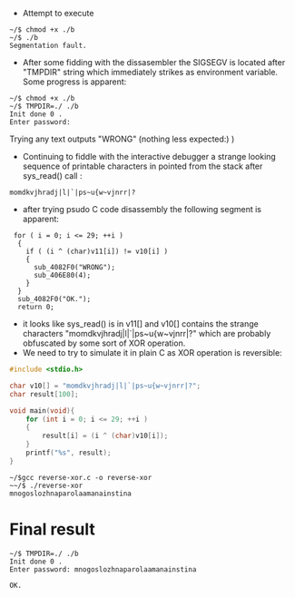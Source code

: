 * Attempt to execute
```commandline
~/$ chmod +x ./b
~/$ ./b
Segmentation fault.
```

* After some fidding with the dissasembler the SIGSEGV is located after "TMPDIR" string which immediately strikes as environment variable. Some progress is apparent:
```commandline
~/$ chmod +x ./b
~/$ TMPDIR=./ ./b 
Init done 0 .
Enter password: 

```
Trying any text outputs "WRONG" (nothing less expected:) )
* Continuing to fiddle with the interactive debugger a strange looking sequence of printable characters in pointed from the stack after sys_read() call :
```commandline
momdkvjhradj|l|`|ps~u{w~vjnrr|?
```

* after trying psudo C code disassembly the following segment is apparent:
```code
 for ( i = 0; i <= 29; ++i )
  {
    if ( (i ^ (char)v11[i]) != v10[i] )
    {
      sub_4082F0("WRONG");
      sub_406E80(4);
    }
  }
  sub_4082F0("OK.");
  return 0;
```
* it looks like sys_read() is in v11[] and v10[] contains the strange characters "momdkvjhradj|l|`|ps~u{w~vjnrr|?" which are probably obfuscated by some sort of XOR operation. 
* We need to try to simulate it in plain C as XOR operation is reversible:

```c
#include <stdio.h>

char v10[] = "momdkvjhradj|l|`|ps~u{w~vjnrr|?";
char result[100];

void main(void){
    for (int i = 0; i <= 29; ++i )
    {
        result[i] = (i ^ (char)v10[i]);
    }
    printf("%s", result);
}

```

```commandline
~/$gcc reverse-xor.c -o reverse-xor
~~/$ ./reverse-xor 
mnogoslozhnaparolaamanainstina
```
# Final result
```commandline
~/$ TMPDIR=./ ./b 
Init done 0 .
Enter password: mnogoslozhnaparolaamanainstina

OK.

```